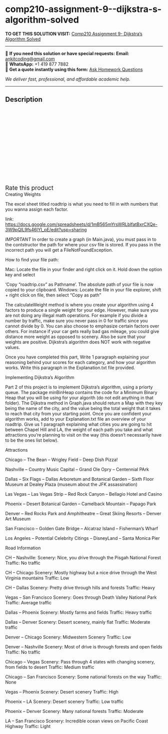 # comp210-assignment-9--dijkstra-s-algorithm-solved
**TO GET THIS SOLUTION VISIT:** [Comp210 Assignment 9- Dijkstra’s Algorithm Solved](https://www.ankitcodinghub.com/product/comp210-dijkstras-algorithm-solved/)


---

📩 **If you need this solution or have special requests:** **Email:** ankitcoding@gmail.com  
📱 **WhatsApp:** +1 419 877 7882  
📄 **Get a quote instantly using this form:** [Ask Homework Questions](https://www.ankitcodinghub.com/services/ask-homework-questions/)

*We deliver fast, professional, and affordable academic help.*

---

<h2>Description</h2>



<div class="kk-star-ratings kksr-auto kksr-align-center kksr-valign-top" data-payload="{&quot;align&quot;:&quot;center&quot;,&quot;id&quot;:&quot;131784&quot;,&quot;slug&quot;:&quot;default&quot;,&quot;valign&quot;:&quot;top&quot;,&quot;ignore&quot;:&quot;&quot;,&quot;reference&quot;:&quot;auto&quot;,&quot;class&quot;:&quot;&quot;,&quot;count&quot;:&quot;0&quot;,&quot;legendonly&quot;:&quot;&quot;,&quot;readonly&quot;:&quot;&quot;,&quot;score&quot;:&quot;0&quot;,&quot;starsonly&quot;:&quot;&quot;,&quot;best&quot;:&quot;5&quot;,&quot;gap&quot;:&quot;4&quot;,&quot;greet&quot;:&quot;Rate this product&quot;,&quot;legend&quot;:&quot;0\/5 - (0 votes)&quot;,&quot;size&quot;:&quot;24&quot;,&quot;title&quot;:&quot;Comp210 Assignment 9- Dijkstra\u0026#039;s Algorithm Solved&quot;,&quot;width&quot;:&quot;0&quot;,&quot;_legend&quot;:&quot;{score}\/{best} - ({count} {votes})&quot;,&quot;font_factor&quot;:&quot;1.25&quot;}">

<div class="kksr-stars">

<div class="kksr-stars-inactive">
            <div class="kksr-star" data-star="1" style="padding-right: 4px">


<div class="kksr-icon" style="width: 24px; height: 24px;"></div>
        </div>
            <div class="kksr-star" data-star="2" style="padding-right: 4px">


<div class="kksr-icon" style="width: 24px; height: 24px;"></div>
        </div>
            <div class="kksr-star" data-star="3" style="padding-right: 4px">


<div class="kksr-icon" style="width: 24px; height: 24px;"></div>
        </div>
            <div class="kksr-star" data-star="4" style="padding-right: 4px">


<div class="kksr-icon" style="width: 24px; height: 24px;"></div>
        </div>
            <div class="kksr-star" data-star="5" style="padding-right: 4px">


<div class="kksr-icon" style="width: 24px; height: 24px;"></div>
        </div>
    </div>

<div class="kksr-stars-active" style="width: 0px;">
            <div class="kksr-star" style="padding-right: 4px">


<div class="kksr-icon" style="width: 24px; height: 24px;"></div>
        </div>
            <div class="kksr-star" style="padding-right: 4px">


<div class="kksr-icon" style="width: 24px; height: 24px;"></div>
        </div>
            <div class="kksr-star" style="padding-right: 4px">


<div class="kksr-icon" style="width: 24px; height: 24px;"></div>
        </div>
            <div class="kksr-star" style="padding-right: 4px">


<div class="kksr-icon" style="width: 24px; height: 24px;"></div>
        </div>
            <div class="kksr-star" style="padding-right: 4px">


<div class="kksr-icon" style="width: 24px; height: 24px;"></div>
        </div>
    </div>
</div>


<div class="kksr-legend" style="font-size: 19.2px;">
            <span class="kksr-muted">Rate this product</span>
    </div>
    </div>
Creating Weights

The excel sheet titled roadtrip is what you need to fill in with numbers that you wanna assign each factor.

link: https://docs.google.com/spreadsheets/d/1mB565mYrsWRLblfatBxrCXQe-3W9pQlL9fs46IYI_pE/edit?usp=sharing

*IMPORTANT* In order to create a graph (in Main.java), you must pass in to the contstructor the path for where your csv file is stored. If you pass in the incorrect path you will get a FileNotFoundException.

How to find your file path:

Mac: Locate the file in your finder and right click on it. Hold down the option key and select

‘Copy “roadtrip.csv” as Pathname’. The absolute path of your file is now copied to your clipboard. Windows: Locate the file in your file explorer, shift + right click on file, then select “Copy as path”

The calculateWeight method is where you create your algorithm using 4 factors to produce a single weight for your edge. However, make sure you are not doing any illegal math operations. For example if you divide a number by traffic, make sure you never pass in 0 for traffic since you cannot divide by 0. You can also choose to emphasize certain factors over others. For instance if your car gets really bad gas mileage, you could give distance more weight as opposed to scenery. Also be sure that your weights are positive. Dijkstra’s algorithm does NOT work with negative values.

Once you have completed this part, Write 1 paragraph explaining your reasoning behind your scores for each category, and how your algorithm works. Write this paragraph in the Explanation.txt file provided.

Implementing Dijkstra’s Algorithm

Part 2 of this project is to implement Dijkstra’s algorithm, using a priorty queue. The package minBinHeap contains the code for a Minimum Binary Heap that you will be using for your algorith (do not edit anything in that folder). The Dijkstra method in Graph.java should return a Map with they key being the name of the city, and the value being the total weight that it takes to reach that city from your starting point. Once you are confident your algorithm works, add to your Explanation.txt file an overview of your roadtrip. Give us 1 paragraph explaining what cities you are going to hit between Chapel Hill and LA, the weight of each path you take and what attractions you’re planning to visit on the way (this doesn’t necessarily have to be the ones list below).

Attractions

Chicago – The Bean – Wrigley Field – Deep Dish Pizza!

Nashville – Country Music Capital – Grand Ole Opry – Centennial PArk

Dallas – Six Flags – Dallas Arboretum and Botanical Garden – Sixth Floor Museum at Dealey Plaza (museum about the JFK assassination)

Las Vegas – Las Vegas Strip – Red Rock Canyon – Bellagio Hotel and Casino

Phoenix – Desert Botanical Garden – Camelback Mountain – Papago Park

Denver – Red Rocks Park and Amphitheatre – Great Skiing Resorts – Denver Art Museum

San Francisco – Golden Gate Bridge – Alcatraz Island – Fisherman’s Wharf

Los Angeles – Potential Celebrity Citings – DisneyLand – Santa Monica Pier

Road Information

CH – Nashville: Scenery: Nice, you drive through the Pisgah National Forest Traffic: No traffic

CH – Chicago Scenery: Mostly highway but a nice drive through the West Virginia mountains Traffic: Low

CH – Dallas Scenery: Pretty drive through hills and forests Traffic: Heavy

Vegas – San Francisco Scenery: Goes through Death Valley National Park Traffic: Average traffic

Dallas – Phoenix Scenery: Mostly farms and fields Traffic: Heavy traffic

Dallas – Denver Scenery: Desert scenery, mainly flat Traffic: Moderate traffic

Denver – Chicago Scenery: Midwestern Scenery Traffic: Low

Denver – Nashville Scenery: Most of drive is through forests and open fields Traffic: No traffic

Chicago – Vegas Scenery: Pass through 4 states with changing scenery, from fields to desert Traffic: Medium traffic

Chicago – San Francisco Scenery: Some national forests on the way Traffic: None

Vegas – Phoenix Scenery: Desert scenery Traffic: High

Phoenix – LA Scenery: Desert scenery Traffic: Low traffic

Phoenix – Denver Scenery: Many national forests Traffic: Moderate

LA – San Francisco Scenery: Incredible ocean views on Pacific Coast Highway Traffic: Light
